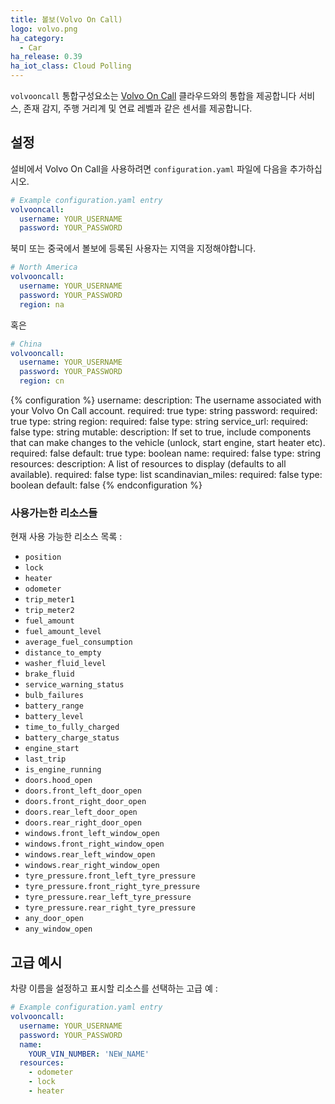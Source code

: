 ```yaml
---
title: 볼보(Volvo On Call)
logo: volvo.png
ha_category:
  - Car
ha_release: 0.39
ha_iot_class: Cloud Polling
---
```


`volvooncall` 통합구성요소는 [Volvo On Call](https://www.volvocars.com/intl/why-volvo/human-innovation/future-of-driving/connectivity/volvo-on-call) 클라우드와의 통합을 제공합니다 서비스, 존재 감지, 주행 거리계 및 연료 레벨과 같은 센서를 제공합니다.

## 설정

설비에서 Volvo On Call을 사용하려면 `configuration.yaml` 파일에 다음을 추가하십시오.

```yaml
# Example configuration.yaml entry
volvooncall:
  username: YOUR_USERNAME
  password: YOUR_PASSWORD
```

북미 또는 중국에서 볼보에 등록된 사용자는 지역을 지정해야합니다.

```yaml
# North America
volvooncall:
  username: YOUR_USERNAME
  password: YOUR_PASSWORD
  region: na
```

혹은

```yaml
# China
volvooncall:
  username: YOUR_USERNAME
  password: YOUR_PASSWORD
  region: cn
```

{% configuration %}
username:
  description: The username associated with your Volvo On Call account.
  required: true
  type: string
password:
  required: true
  type: string
region:
  required: false
  type: string
service_url:
  required: false
  type: string
mutable:
  description: If set to true, include components that can make changes to the vehicle (unlock, start engine, start heater etc).
  required: false
  default: true
  type: boolean
name:
  required: false
  type: string
resources:
  description: A list of resources to display (defaults to all available).
  required: false
  type: list
scandinavian_miles:
  required: false
  type: boolean
  default: false
{% endconfiguration %}

### 사용가는한 리소스들

현재 사용 가능한 리소스 목록 :

- `position`
- `lock`
- `heater`
- `odometer`
- `trip_meter1`
- `trip_meter2`
- `fuel_amount`
- `fuel_amount_level`
- `average_fuel_consumption`
- `distance_to_empty`
- `washer_fluid_level`
- `brake_fluid`
- `service_warning_status`
- `bulb_failures`
- `battery_range`
- `battery_level`
- `time_to_fully_charged`
- `battery_charge_status`
- `engine_start`
- `last_trip`
- `is_engine_running`
- `doors.hood_open`
- `doors.front_left_door_open`
- `doors.front_right_door_open`
- `doors.rear_left_door_open`
- `doors.rear_right_door_open`
- `windows.front_left_window_open`
- `windows.front_right_window_open`
- `windows.rear_left_window_open`
- `windows.rear_right_window_open`
- `tyre_pressure.front_left_tyre_pressure`
- `tyre_pressure.front_right_tyre_pressure`
- `tyre_pressure.rear_left_tyre_pressure`
- `tyre_pressure.rear_right_tyre_pressure`
- `any_door_open`
- `any_window_open`

## 고급 예시

차량 이름을 설정하고 표시할 리소스를 선택하는 고급 예 :

```yaml
# Example configuration.yaml entry
volvooncall:
  username: YOUR_USERNAME
  password: YOUR_PASSWORD
  name:
    YOUR_VIN_NUMBER: 'NEW_NAME'
  resources:
    - odometer
    - lock
    - heater
```
